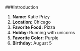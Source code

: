 ###Introduction

1. **Name:** Katie Prizy
2. **Location:** Chicago
3. **Favorite Food:** Pizza
4. **Hobby:** Running with unicorns
5. **Favorite Color:** Purple
6. **Birthday:** August 5
